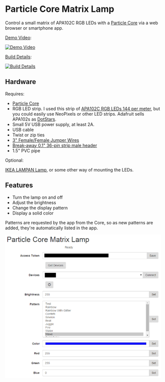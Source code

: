 Particle Core Matrix Lamp
=========

Control a small matrix of APA102C RGB LEDs with a [Particle Core] via a web browser or smartphone app.

[Demo Video](https://www.youtube.com/watch?v=s3mbcSl60YI):

[![Demo Video](https://lh3.googleusercontent.com/oYcuhb1G0-JS-u6fFcWn7GAz8B6aKX1F_8p6ouWtOtHw=w533-h400-no)](https://www.youtube.com/watch?v=s3mbcSl60YI)

[Build Details](https://plus.google.com/u/0/photos/+JasonCoon1/albums/6162246797168578737):

[![Build Details](https://lh3.googleusercontent.com/6wvRpU0ALAaR4gWzMYlNEj6_695XaOz-iGw7ZWIQOXZx=w155-h207-p-no)](https://plus.google.com/u/0/photos/+JasonCoon1/albums/6162246797168578737)

Hardware
--------
Requires:

* [Particle Core](https://store.particle.io/assets/core-a6fcc2b47e235d529ab58fe0a1124588.png)
* RGB LED strip.  I used this strip of [APA102C RGB LEDs 144 per meter](http://www.aliexpress.com/item/1-meter-144pcs-APA-102C-addressable-led-pixel-strip-144pixels-m-non-waterproof-WHITE-PCB/32268465139.html), but you could easily use NeoPixels or other LED strips.  Adafruit sells APA102s as [DotStars](https://learn.adafruit.com/adafruit-dotstar-leds/overview).
* Small 5V USB power supply, at least 2A.
* USB cable
* Twist or zip ties
* [3" Female/Female Jumper Wires](https://www.adafruit.com/products/1951)
* [Break-away 0.1" 36-pin strip male header](https://www.adafruit.com/products/392)
* 1.5" PVC pipe

Optional:

[IKEA LAMPAN Lamp], or some other way of mounting the LEDs.

Features
--------
* Turn the lamp on and off
* Adjust the brightness
* Change the display pattern
* Display a solid color

Patterns are requested by the app from the Core, so as new patterns are added, they're automatically listed in the app.

![Particle Core Matrix Lamp](app-1.png)

[Particle Core]:https://store.particle.io/?product=spark-core
[IKEA LAMPAN Lamp]:http://www.ikea.com/us/en/catalog/products/20055421/
